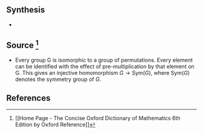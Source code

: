 ## Synthesis
- 
## Source [^1]
- Every group G is isomorphic to a group of permutations. Every element can be identified with the effect of pre-multiplication by that element on G. This gives an injective homomorphism $G \to \text{Sym}(G)$, where $\text{Sym}(G)$ denotes the symmetry group of $G$.
## References

[^1]: [[Home Page - The Concise Oxford Dictionary of Mathematics 6th Edition by Oxford Reference]]